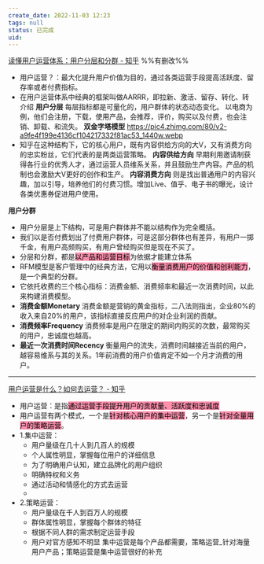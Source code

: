```yaml
---
create_date: 2022-11-03 12:23
tags: null
status: 已完成
uid: 
---
```


[读懂用户运营体系：用户分层和分群 - 知乎](https://zhuanlan.zhihu.com/p/25566278)
%%有删改%%
- 用户运营？：最大化提升用户价值为目的，通过各类运营手段提高活跃度、留存率或者付费指标。
- 在用户运营体系中经典的框架叫做AARRR，即拉新、激活、留存、转化、转介绍
**用户分层**
	每层指标都是可量化的，用户群体的状态动态变化。
		以电商为例，他们会注册，下载，使用产品，会推荐，评价，购买以及付费，也会注销、卸载、和流失。
	**双金字塔模型**
 https://pic4.zhimg.com/80/v2-a9fe4f199e4136cf104217332f81ac53_1440w.webp
- 知乎在这种结构下，它的核心用户，既有内容供给方向的大V，又有消费方向的忠实粉丝，它们代表的是两类运营策略。
	**内容供给方向**
	早期利用邀请制获得各行业的优秀人才，通过运营人员维系关系，并且鼓励生产内容。产品的机制也会激励大V更好的创作和生产。
	**内容消费方向**
	则是找出普通用户的内容兴趣，加以引导，培养他们的付费习惯。增加Live、值乎、电子书的曝光，设计各类优惠券促进用户使用。

**用户分群**
- 用户分层是上下结构，可是用户群体并不能以结构作为完全概括。
- 我们以是否付费划出了付费用户群体，可是这部分群体也有差异，有用户一掷千金，有用户高频购买，有用户曾经购买但是现在不买了。
- 分层和分群，都是<mark style="background: #FF5582A6;">以产品和运营目标</mark>为依据才能建立体系
- RFM模型是客户管理中的经典方法，它用以<mark style="background: #FF5582A6;">衡量消费用户的价值和创利能力</mark>，是一个典型的分群。
- 它依托收费的三个核心指标：消费金额、消费频率和最近一次消费时间，以此来构建消费模型。
- **消费金额Monetary**
	消费金额是营销的黄金指标，二八法则指出，企业80%的收入来自20%的用户，该指标直接反应用户的对企业利润的贡献。
- **消费频率Frequency**
	消费频率是用户在限定的期间内购买的次数，最常购买的用户，忠诚度也越高。
- **最近一次消费时间Recency**
	衡量用户的流失，消费时间越接近当前的用户，越容易维系与其的关系。1年前消费的用户价值肯定不如一个月才消费的用户。
---


[ 用户运营是什么？如何去运营？ - 知乎](https://www.zhihu.com/question/27224163/answer/69854616)

- 用户运营：是指<mark style="background: #FF5582A6;">通过运营手段提升用户的贡献量、活跃度和忠诚度</mark>
- 用户运营有两个模式，一个是<mark style="background: #FF5582A6;">针对核心用户的集中运营</mark>，另一个是<mark style="background: #FF5582A6;">针对全量用户的策略运营</mark>。
- 1.集中运营：
	- 用户量级在几十人到几百人的规模
	- 个人属性明显，掌握每位用户的详细信息
	- 为了明确用户认知，建立品牌化的用户组织
	- 明确特权和义务
	- 通过活动和情感化的方式去运营
	- 
- 2.策略运营：
	- 用户量级在千人到百万人的规模
	- 群体属性明显，掌握每个群体的特征
	- 根据不同人群的需求制定运营手段
	- 用户对官方感知不明显
集中运营是每个产品都需要，策略运营_针对海量用户产品；策略运营是集中运营很好的补充

